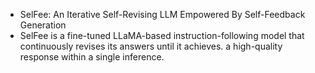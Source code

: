 - SelFee: An Iterative Self-Revising LLM Empowered By Self-Feedback Generation
- SelFee is a fine-tuned LLaMA-based instruction-following model that continuously revises its answers until it achieves.   a high-quality response within a single inference. 
